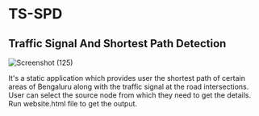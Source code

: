 # TS-SPD
<h2>Traffic Signal And Shortest Path Detection</h2>

![Screenshot (125)](https://user-images.githubusercontent.com/73216270/189373939-0260a9d5-cf36-4805-b709-aa13040aab21.png)

It's a static application which provides user the shortest path of certain areas of Bengaluru along with the traffic signal at the road intersections.
User can select the source node from which they need to get the details.
Run website.html file to get the output.
